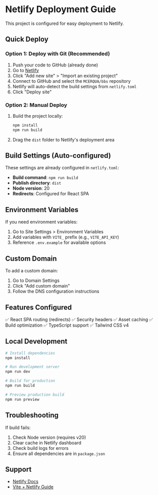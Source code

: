 # Netlify Deployment Guide

This project is configured for easy deployment to Netlify.

## Quick Deploy

### Option 1: Deploy with Git (Recommended)

1. Push your code to GitHub (already done)
2. Go to [Netlify](https://app.netlify.com)
3. Click "Add new site" > "Import an existing project"
4. Connect to GitHub and select the `MCERQUA/bbs` repository
5. Netlify will auto-detect the build settings from `netlify.toml`
6. Click "Deploy site"

### Option 2: Manual Deploy

1. Build the project locally:
   ```bash
   npm install
   npm run build
   ```
2. Drag the `dist` folder to Netlify's deployment area

## Build Settings (Auto-configured)

These settings are already configured in `netlify.toml`:

- **Build command**: `npm run build`
- **Publish directory**: `dist`
- **Node version**: 20
- **Redirects**: Configured for React SPA

## Environment Variables

If you need environment variables:

1. Go to Site Settings > Environment Variables
2. Add variables with `VITE_` prefix (e.g., `VITE_API_KEY`)
3. Reference `.env.example` for available options

## Custom Domain

To add a custom domain:

1. Go to Domain Settings
2. Click "Add custom domain"
3. Follow the DNS configuration instructions

## Features Configured

✅ React SPA routing (redirects)
✅ Security headers
✅ Asset caching
✅ Build optimization
✅ TypeScript support
✅ Tailwind CSS v4

## Local Development

```bash
# Install dependencies
npm install

# Run development server
npm run dev

# Build for production
npm run build

# Preview production build
npm run preview
```

## Troubleshooting

If build fails:

1. Check Node version (requires v20)
2. Clear cache in Netlify dashboard
3. Check build logs for errors
4. Ensure all dependencies are in `package.json`

## Support

- [Netlify Docs](https://docs.netlify.com)
- [Vite + Netlify Guide](https://vitejs.dev/guide/static-deploy.html#netlify)